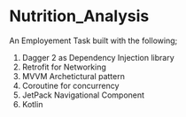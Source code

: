 # Nutrition_Analysis
An Employement Task built with the following;

1. Dagger 2 as Dependency Injection library
2. Retrofit for Networking
3. MVVM Archetictural pattern
4. Coroutine for concurrency 
5. JetPack Navigational Component
6. Kotlin
